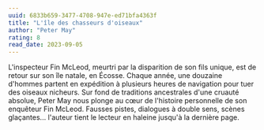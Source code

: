 ```yaml
---
uuid: 6833b659-3477-4708-947e-ed71bfa4363f
title: "L'île des chasseurs d'oiseaux"
author: "Peter May"
rating: 8
read_date: 2023-09-05
---
```


L'inspecteur Fin McLeod, meurtri par la disparition de son fils unique, est de retour sur son île natale, en Écosse. Chaque année, une douzaine d'hommes partent en expédition à plusieurs heures de navigation pour tuer des oiseaux nicheurs. Sur fond de traditions ancestrales d'une cruauté absolue, Peter May nous plonge au cœur de l'histoire personnelle de son enquêteur Fin McLeod. Fausses pistes, dialogues à double sens, scènes glaçantes... l'auteur tient le lecteur en haleine jusqu'à la dernière page.